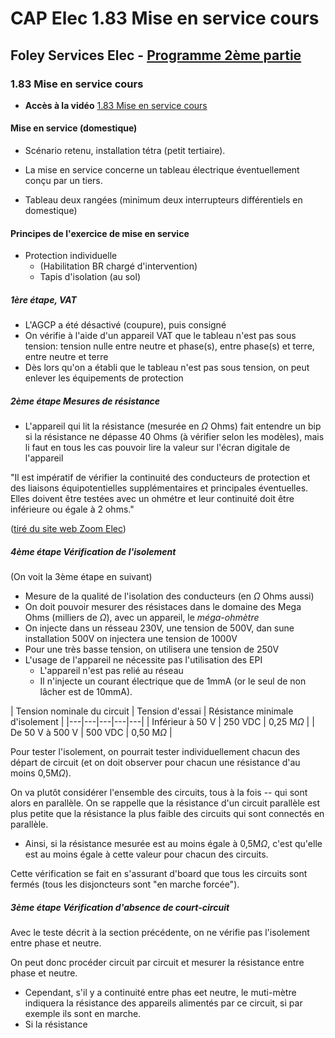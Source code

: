 # CAP Elec 1.83 Mise en service cours
## Foley Services Elec - [Programme 2ème partie](../2eme_partie/README.md)

### 1.83 Mise en service cours

- **Accès à la vidéo** [1.83 Mise en service cours](https://youtu.be/wNK_aQaREA4)

#### Mise en service (domestique)

- Scénario retenu, installation tétra (petit tertiaire).
- La mise en service concerne un tableau électrique éventuellement conçu par un tiers.

- Tableau deux rangées (minimum deux interrupteurs différentiels en domestique)

#### Principes de l'exercice de mise en service

- Protection individuelle
  - (Habilitation BR chargé d'intervention)
  - Tapis d'isolation (au sol)

##### 1ère étape, VAT
- L'AGCP a été désactivé (coupure), puis consigné
- On vérifie à l'aide d'un appareil VAT que le tableau n'est pas sous tension: tension nulle entre neutre et phase(s), entre phase(s) et terre, entre neutre et terre
- Dès lors qu'on a établi que le tableau n'est pas sous tension, on peut enlever les équipements de protection

##### 2ème étape Mesures de résistance
- L'appareil qui lit la résistance (mesurée en $\Omega$ Ohms) fait entendre un bip si la résistance ne dépasse 40 Ohms (à vérifier selon les modèles), mais li faut en tous les cas pouvoir lire la valeur sur l'écran digitale de l'appareil

"Il est impératif de vérifier la continuité des conducteurs de protection et des liaisons équipotentielles supplémentaires et principales éventuelles. Elles doivent être testées avec un ohmétre et leur continuité doit être inférieure ou égale à 2 ohms."

([tiré du site web Zoom Elec](https://www.schema-electrique.net/mise-a-la-terre-installation-electrique-norme-NF-C-15-100.html)) 

##### 4ème étape Vérification de l'isolement

(On voit la 3ème étape en suivant)

- Mesure de la qualité de l'isolation des conducteurs (en $\Omega$ Ohms aussi)
- On doit pouvoir mesurer des résistaces dans le domaine des Mega Ohms (milliers de $\Omega$), avec un appareil, le *méga-ohmètre*
- On injecte dans un résseau 230V, une tension de 500V, dan sune installation 500V on injectera une tension de 1000V
- Pour une très basse tension, on utilisera une tension de 250V
- L'usage de l'appareil ne nécessite pas l'utilisation des EPI
  - L'appareil n'est pas relié au réseau
  - Il n'injecte un courant électrique que de 1mmA (or le seul de non lâcher est de 10mmA).

|  Tension nominale du circuit | Tension d'essai  | Résistance minimale d'isolement  |
|---|---|---|---|---|
|  Inférieur à 50 V |  250 VDC |  0,25 M$\Omega$ |
| De 50 V à 500 V  |  500 VDC |  0,50 M$\Omega$ |

Pour tester l'isolement, on pourrait tester individuellement chacun des départ de circuit (et on doit observer pour chacun  une résistance d'au moins 0,5M$\Omega$).

On va plutôt considérer l'ensemble des circuits, tous à la fois -- qui sont alors en parallèle. On se rappelle que la résistance d'un circuit parallèle est plus petite que la résistance la plus faible des circuits qui sont connectés en parallèle.

- Ainsi, si la résistance mesurée est au moins égale à 0,5M$\Omega$, c'est qu'elle est au moins égale à cette valeur pour chacun des circuits.

Cette vérification se fait en s'assurant d'board que tous les circuits sont fermés (tous les disjoncteurs sont "en marche forcée").

##### 3ème étape Vérification d'absence de court-circuit

Avec le teste décrit à la section précédente, on ne vérifie pas l'isolement entre phase et neutre.

On peut donc procéder circuit par circuit et mesurer la résistance entre phase et neutre.

- Cependant, s'il y a continuité entre phas eet neutre, le muti-mètre indiquera la résistance des appareils alimentés par ce circuit, si par exemple ils sont en marche.
- Si la résistance
